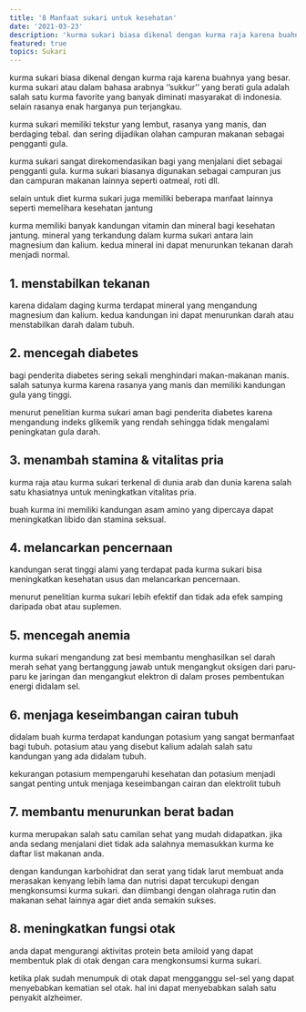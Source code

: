 ```yaml
---
title: '8 Manfaat sukari untuk kesehatan'
date: '2021-03-23'
description: 'kurma sukari biasa dikenal dengan kurma raja karena buahnya yang besar. kurma sukari atau dalam bahasa arabnya ‘’sukkur’’ yang berati gula adalah salah satu kurma favorite yang banyak diminati masyarakat di indonesia. selain rasanya enak harganya pun terjangkau..'
featured: true
topics: Sukari
---
```


kurma sukari biasa dikenal dengan kurma raja karena buahnya yang besar. kurma sukari atau dalam bahasa arabnya ‘’sukkur’’ yang berati gula adalah salah satu kurma favorite yang banyak diminati masyarakat di indonesia. selain rasanya enak harganya pun terjangkau.

kurma sukari memiliki tekstur yang lembut, rasanya yang manis, dan berdaging tebal. dan sering dijadikan olahan campuran makanan sebagai pengganti gula.

kurma sukari sangat direkomendasikan bagi yang menjalani diet sebagai pengganti gula. kurma sukari biasanya digunakan sebagai campuran jus dan campuran makanan lainnya seperti oatmeal, roti dll.

selain untuk diet kurma sukari juga memiliki beberapa manfaat lainnya seperti
memelihara kesehatan jantung

kurma memiliki banyak kandungan vitamin dan mineral bagi kesehatan jantung. mineral yang terkandung dalam kurma sukari antara lain magnesium dan kalium. kedua mineral ini dapat menurunkan tekanan darah menjadi normal.

## 1. menstabilkan tekanan

karena didalam daging kurma terdapat mineral yang mengandung magnesium dan kalium. kedua kandungan ini dapat menurunkan darah atau menstabilkan darah dalam tubuh.

## 2. mencegah diabetes

bagi penderita diabetes sering sekali menghindari makan-makanan manis. salah satunya kurma karena rasanya yang manis dan memiliki kandungan gula yang tinggi.

menurut penelitian kurma sukari aman bagi penderita diabetes karena mengandung indeks glikemik yang rendah sehingga tidak mengalami peningkatan gula darah.

## 3. menambah stamina & vitalitas pria

kurma raja atau kurma sukari terkenal di dunia arab dan dunia karena salah satu khasiatnya untuk meningkatkan vitalitas pria.

buah kurma ini memiliki kandungan asam amino yang dipercaya dapat meningkatkan libido dan stamina seksual.

## 4. melancarkan pencernaan

kandungan serat tinggi alami yang terdapat pada kurma sukari bisa meningkatkan kesehatan usus dan melancarkan pencernaan.

menurut penelitian kurma sukari lebih efektif dan tidak ada efek samping daripada obat atau suplemen.

## 5. mencegah anemia

kurma sukari mengandung zat besi membantu menghasilkan sel darah merah sehat yang bertanggung jawab untuk mengangkut oksigen dari paru-paru ke jaringan dan mengangkut elektron di dalam proses pembentukan energi didalam sel.

## 6. menjaga keseimbangan cairan tubuh

didalam buah kurma terdapat kandungan potasium yang sangat bermanfaat bagi tubuh. potasium atau yang disebut kalium adalah salah satu kandungan yang ada didalam tubuh.

kekurangan potasium mempengaruhi kesehatan dan potasium menjadi sangat penting untuk menjaga keseimbangan cairan dan elektrolit tubuh

## 7. membantu menurunkan berat badan

kurma merupakan salah satu camilan sehat yang mudah didapatkan. jika anda sedang menjalani diet tidak ada salahnya memasukkan kurma ke daftar list makanan anda.

dengan kandungan karbohidrat dan serat yang tidak larut membuat anda merasakan kenyang lebih lama dan nutrisi dapat tercukupi dengan mengkonsumsi kurma sukari. dan diimbangi dengan olahraga rutin dan makanan sehat lainnya agar diet anda semakin sukses.

## 8. meningkatkan fungsi otak

anda dapat mengurangi aktivitas protein beta amiloid yang dapat membentuk plak di otak dengan cara mengkonsumsi kurma sukari.

ketika plak sudah menumpuk di otak dapat mengganggu sel-sel yang dapat menyebabkan kematian sel otak. hal ini dapat menyebabkan salah satu penyakit alzheimer.
